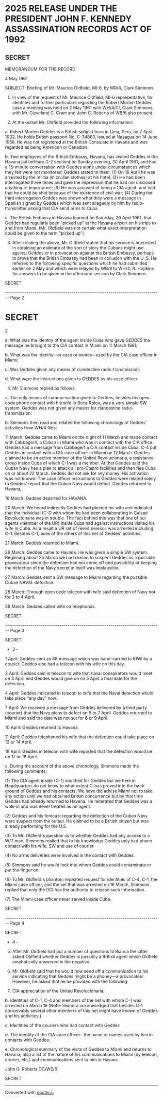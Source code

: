 # 2025 RELEASE UNDER THE PRESIDENT JOHN F. KENNEDY ASSASSINATION RECORDS ACT OF 1992

## SECRET

MEMORANDUM FOR THE RECORD

4 May 1961

SUBJECT: Briefing of Mr. Maurice Oldfield, MI-6, by WR/4, Clark Simmons

1. In view of the request of Mr. Maurice Oldfield, MI-6 representative, for identities and further particulars regarding the Robert Morten Geddes case a meeting was held on 2 May 1961 with WH/4/CI, Clark Simmons, with Mr. Cleveland C. Cram and John C. Roberts of WB/6 also present.

2. At the outset Mr. Oldfield provided the following information:

a. Robert Morten Geddes is a British subject born in Lima, Peru, on 7 April 1932. He holds British passport No. C-34880, issued at Nasagua on 14 June 1958. He was not registered at the British Consulate in Havana and was regarded as being American or Canadian.

b. Two employees of the British Embassy, Havana, has visited Geddes in the Havana jail (military G-2 section) on Sunday evening, 30 April 1961, and had a 15-minute conversation with Geddes alone under circumstances which they felt were not monitored. Geddes stated to them: (1) On 19 April he was arrested by the militia (in civilian clothes) at his hotel; (2) He had been interrogated three times and gave the impression that he had not disclosed anything of importance; (3) He was accused of being a CIA agent, and told that he could be shot because of the existence of civil war; (4) During the third interrogation Geddes was shown what they were a message in Spanish signed by Geddes which was sent allegedly by him by radio-transmitter asking that CIA send arms to Cuba.

c. The British Embassy in Havana learned on Saturday, 29 April 1961, that Geddes had regularly been "picked up" at the Havana airport on his trips to and from Miami. (Mr. Oldfield was not certain what exact interpretation could be given to the term "picked up").

3. After relating the above, Mr. Oldfield stated that his service is interested in obtaining an estimate of the sort of story the Cubans might use against Geddes or in provocation against the British Embassy, perhaps to prove that the British Embassy had been in collusion with the U. S. He referred to the following specific questions which he had submitted earlier on 2 May and which were relayed by WB/8 to WH/4; R. Hopkins for answers to be given in the afternoon session by Clark Simmons.

SECRET


-------------------------------------------------------------------------------- Page 2

# SECRET

2

a. What was the identity of the agent inside Cuba who gave GEDDES the message he brought to the CIA contact in Miami on 11 March 1961;

b. What was the identity--or case or names--used by the CIA case officer in Miami;

c. Was Geddes given any means of clandestine radio-transmission;

d. What were the instructions given to GEDDES by his case officer.

4. Mr. Simmons replied as follows:

a. The only means of communication given to Geddes, besides his open code phone contact with his wife in Boca Raton, was a very simple SW system. Geddes was not given any means for clandestine radio-transmission.

b. Simmons then read and related the following chronology of Geddes' activities from WH/4 files:

11 March: Geddes came to Miami on the night of 11 March and made contact with Cabbage/4, a Cuban in Miami who was in contact with the CIA office. Geddes had a message from Cabbage/1 a CIA contact inside Cuba. C-4 put Geddes in contact with a CIA case officer in Miami on 12 March. Geddes claimed to be an active member of the United Revolucionaria, a resistance group inside Cuba of which C-1 was a member. At that Geddes said the Cuban Navy has a plan to attack all pro-Castro facilities and then flee Cuba on or about 22 March. Geddes did not ask for any money. His activation was not known. The case officer instructions to Geddes were related solely to Geddes' report that the Cuban Navy would defect. Geddes returned to Havana,

16 March: Geddes departed for HAVANA.

20 March: We heard indirectly Geddes had phoned his wife and indicated that the individual (C-D with whom he had been collaborating in Calzad Revolucionaria was in trouble. The fact behind this was that one of our agents (member of the UR) inside Cuba had against instructions visited his wife in Cuba. As a result a UR set of reved peresos was arrested including C-1. Besides C-1, aces of the others of this net of Geddes' activities.

21 March: Geddes returned to Miami.

26 March: Geddes came to Havana. He was given a simple SW system. Beginning about 25 March we had reason to suspect Geddes as a possible provocateur since the detection had not come off and possibility of keeping the defection of the Navy secret in itself was implausible.

27 March: Geddes sent a SW message to Miami regarding the possible Cuban NAVAL defection.

28 March: Through open ocde telecon with wife said defection of Navy not for 3 to 4 April.

39 March: Geddes called wife on telephonas.

SECRET


-------------------------------------------------------------------------------- Page 3

SECRET

- 3 -

1 April: Geddes sent an 88 message which was hand-carried to
KIWI by a courier. Geddes also had a telecon with his wife on
this day.

2 April: Geddes said in telecon to wife that naval conspirators
would meet on 3 April and Geddes would give on on 5 April a final
date for the defection.

4 April: Geddes indicated in telecon to wife that the Naval
detection would take place "any day" now.

7 April: We received a message from Geddes delivered by a third
party (courier) that the Navy plans to defect on 5 or 7 April.
Geddes returned to Miami and said the date was not set for 8 or 9
April.

10 April: Geddes returned to Havana.

11 April: Geddes telephoned his wife that the defection could take
place on 13 or 14 April.

18 April: Geddes in telecon with wife reported that the defection
would be on 17 or 18 April.

c. During the account of the above chronology, Simmons
made the following comments:

(1) The CIA agent inside (C-1) vouched for Geddes but we here in
Headquarters do not know to what extent C-bas proved into the back-
ground of Geddes and his contacts. We have did advise Miami not to
take any action until we had obtained British concurrence but by
that time Geddes had already returned to Havana. He reiterated that
Geddes was a walk-in and was never treated as an agent.

(2) Geddes and his forecast regarding the defection of the Cuban
Navy were suspect from the outset. He claimed to be a British
citizen but was already performing for the U.S.

(3) To Mr. Oldfield's question as to whether Geddes had any access
to a W/T man, Simmons replied that to his knowledge Geddes only had
phone contact with his wife, SW and use of courier.

(4) No arms deliveries were involved in the contact with Geddes.

(5) Simmons said he would look into whom Geddes could contaminate
or put the finger on.

(6) To Mr. Oldfield's phantom repeated request for identities of
C-4, C-1, the Miami case officer, and the set that was arrested on
16 March, Simmons replied that only the DCI has the authority to
release such information.

(7) The Miami case officer never served inside Cuba.

SECRET


-------------------------------------------------------------------------------- Page 4

SECRET

- 4 -

5. After Mr. Oldfield had put a number of questions to Bianca the latter asked Oldfield whether Geddes is possibly a British agent which Oldfield emphatically answered in the negative.

6. Mr. Oldfield said that he would now send off a communication to his service indicating that Geddes might be a phoney—a provocateur. However, he asked that he be provided with the following:

7. CIA appreciation of the United Revolucionaria;

b. Identities of C-1, C-4 and members of the net with whom C-1 was arrested on March 18 (Note: Sismora acknowledged that besides C-1 conceivably several other members of this net might have known of Geddes and his activities.)

c. Identities of the couriers who had contact with Geddes

d. The identity of the CIA case officer--the name or names used by him in contacts with Geddes;

e. Chronological summary of the visits of Geddes to Miami and returns to Havana; also a list of the nature of his communications to Miami (by telecon, courier, etc.) and communications sent to him in Havana.

John G. Roberts
DC/WE/6

SECRET


---
Converted with [doctly.ai](https://doctly.ai)